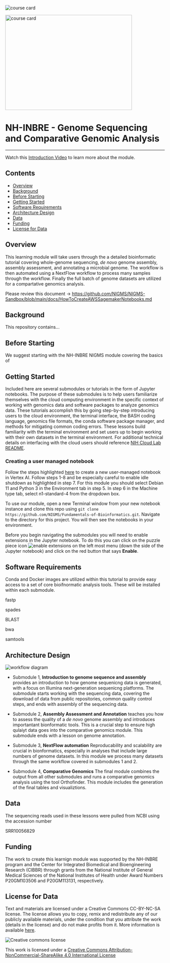 ![course card](images/nh-course-card.png)

<img src="images/nh-course-card.png" alt="course card" width="400" height="300">

# NH-INBRE - Genome Sequencing and Comparative Genomic Analysis
---------------------------------

Watch this [Introduction Video]() to learn more about the module.

## **Contents**

+ [Overview](#overview)
+ [Background](#background)
+ [Before Starting](#before-starting)
+ [Getting Started](#getting-started)
+ [Software Requirements](#software-requirements)
+ [Architecture Design](#architecture-design)
+ [Data](#data)
+ [Funding](#funding)
+ [License for Data](#license-for-data)

## **Overview**
This learning module will take users through the a detailed bioinformatic tutorial covering whole-genome sequencing, *de novo* genome assembly, assembly assessment, and annotating a microbial genome. The workflow is then automated using a NextFlow workflow to process many samples through the workflow. Finally the full batch of genome datasets are utilized for a compartative genomics analysis.

Please review this document -> https://github.com/NIGMS/NIGMS-Sandbox/blob/main/docs/HowToCreateAWSSagemakerNotebooks.md


## **Background**
This repository contains...

## **Before Starting**

We suggest starting with the NH-INBRE NIGMS module covering the basics of 

## **Getting Started**

Included here are several submodules or tutorials in the form of Jupyter notebooks. The purpose of these submodules is to help users familiarize themselves with the cloud computing environment in the specific context of working with genomics data and software packages to analyze genomics data. These tutorials accomplish this by going step-by-step introducing users to the cloud environment, the terminal interface, the BASH coding language, genomics file formats, the conda software package manager, and methods for mitigating common coding errors. These lessons build familiarity with the terminal environment and set users up to begin working with their own datasets in the terminal environment. For additional technical details on interfacing with the cloud users should reference [NIH Cloud Lab README](https://github.com/STRIDES/NIHCloudLabGCP).


### Creating a user managed notebook 

Follow the steps highlighted [here](https://github.com/STRIDES/NIHCloudLabGCP/blob/main/docs/vertexai.md) to create a new user-managed notebook in Vertex AI. Follow steps 1-8 and be especially careful to enable idle shutdown as highlighted in step 7. For this module you should select Debian 11 and Python 3 in the Environment tab in step 5. In step 6 in the Machine type tab, select n1-standard-4 from the dropdown box.

To use our module, open a new Terminal window from your new notebook instance and clone this repo using `git clone https://github.com/NIGMS/Fundamentals-of-Bioinformatics.git`. Navigate to the directory for this project. You will then see the notebooks in your environment.

Before you begin navigating the submodules you will need to enable extensions in the Jupyter notebook. To do this you can click on the puzzle piece icon ![enable extensions](images/extension.png) on the left most menu (down the side of the Jupyter notebook) and click on the red button that says **Enable**.  

## **Software Requirements**

Conda and Docker images are utilized within this tutorial to provide easy access to a set of core bioifnormatic analysis tools. These will be installed within each submodule.

fastp

spades

BLAST

bwa

samtools





## **Architecture Design**

![workflow diagram](images/nh-architecture-diagram.png)


+ Submodule 1, **Introduction to genome sequence and assembly** provides an introduction to how genome sequenicng data is generated, with a focus on Illumina next-generation sequenicng platforms. The submodule starts working with the sequencing data, covering the download of data from public repositories, common quality control steps, and ends with assembly of the sequencing data.

+ Submodule 2, **Assembly Assessment and Annotation** teaches you how to assess the quality of a *de novo* genome assembly and introduces importantant bionformatic tools. This is a crucial step to ensure high qulaiyt data goes into the comparative genomics module. This submodule ends with a lesson on genome annotation. 

+ Submodule 3, **NextFlow automation** Reproducability and scalability are crucial in bionformatics, especially in analyses that include large numbers of genome datasets. In this module we process many datasets through the same workflow covered in submodules 1 and 2.

+ Submodule 4, **Comparative Genomics** The final module combines the output from all other submodules and runs a comparative genomics analysis using the tool Orthofinder. This module includes the generation of the final tables and visualiztions.


## **Data**

The sequencing reads used in these lessons were pulled from NCBI using the accession number 

SRR10056829


## **Funding**

The work to create this learnign module was supported by the NH-INBRE program and the Center for Integrated Biomedical and Bioengineering Research (CIBBR) through grants from the National Institute of General Medical Sciences of the National Institutes of Health under Award Numbers P20GM103506 and P20GM113131, respectively.


## **License for Data**

Text and materials are licensed under a Creative Commons CC-BY-NC-SA license. The license allows you to copy, remix and redistribute any of our publicly available materials, under the condition that you attribute the work (details in the license) and do not make profits from it. More information is available [here](https://tilburgsciencehub.com/about/#license).

![Creative commons license](https://i.creativecommons.org/l/by-nc-sa/4.0/88x31.png)

This work is licensed under a [Creative Commons Attribution-NonCommercial-ShareAlike 4.0 International License](http://creativecommons.org/licenses/by-nc-sa/4.0/)

